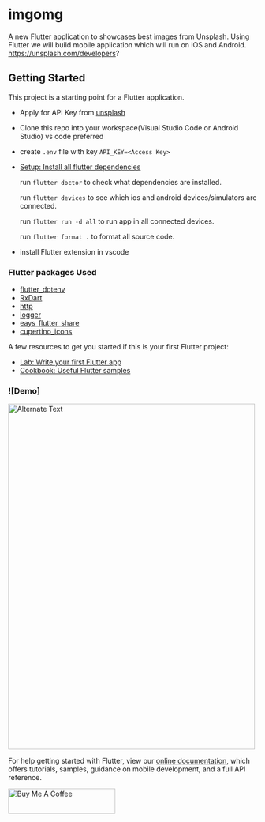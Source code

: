# imgomg

A new Flutter application to showcases best images from Unsplash. Using Flutter we will build mobile application which will run on iOS and Android. https://unsplash.com/developers?

## Getting Started

This project is a starting point for a Flutter application.
- Apply for API Key from [unsplash](https://unsplash.com/developers)
- Clone this repo into your workspace(Visual Studio Code or Android Studio) vs code preferred 
- create `.env` file with key `API_KEY=<Access Key>`
- [Setup: Install all flutter dependencies](https://flutter.dev/docs/get-started/install/macos)

  run `flutter doctor` to check what dependencies are installed.
  
  run `flutter devices` to see which ios and android devices/simulators are connected.
  
  run `flutter run -d all` to run app in all connected devices.
  
  run `flutter format .` to format all source code.
  
- install Flutter extension in vscode


### Flutter packages Used
- [flutter_dotenv](https://pub.dev/packages/flutter_dotenv)
- [RxDart](https://pub.dev/packages/rxdart)
- [http](https://pub.dev/packages/http)
- [logger](https://pub.dev/packages/logger)
- [eays_flutter_share](https://pub.dev/packages/esys_flutter_share)
- [cupertino_icons](https://pub.dev/packages/cupertino_icons)

A few resources to get you started if this is your first Flutter project:
- [Lab: Write your first Flutter app](https://flutter.dev/docs/get-started/codelab)
- [Cookbook: Useful Flutter samples](https://flutter.dev/docs/cookbook)

### ![Demo]
<a href="https://youtu.be/agCPCllXiOs" title="Demo"><img src="imgomg.gif" alt="Alternate Text" height="700" width="500"/></a>


For help getting started with Flutter, view our
[online documentation](https://flutter.dev/docs), which offers tutorials,
samples, guidance on mobile development, and a full API reference.


<a href="https://www.buymeacoffee.com/cognitivecamp" target="_blank"><img src="https://cdn.buymeacoffee.com/buttons/default-orange.png" alt="Buy Me A Coffee" style="height: 51px !important;width: 217px !important;" ></a>
